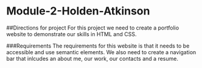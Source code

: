 # Module-2-Holden-Atkinson

##Directions for project
For this project we need to create a portfolio website to demonstrate our skills in HTML and CSS. 

###Requirements
The requirements for this website is that it needs to be accessible and use semantic elements. We also need to create a navigation bar that inlcudes an about me, our work, our contacts and a resume.
